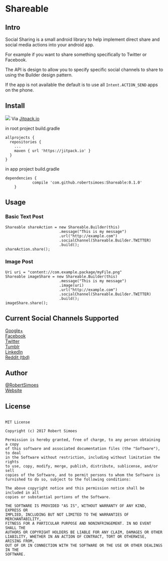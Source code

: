 # Shareable

## Intro 

Social Sharing is a small android library to help implement direct share and social media actions into your android app.

For example if you want to share something specifically to Twitter or Facebook. 

The API is design to allow you to specify specific social channels to share to using the Builder design pattern.

If the app is not available the default is to use all `Intent.ACTION_SEND` apps on the phone.

## Install

[![](https://jitpack.io/v/robertsimoes/Shareable.svg)](https://jitpack.io/#robertsimoes/Shareable) Via [Jitpack.io](http://jitpack.io)

in root project build.gradle
```
allprojects {
  repositories {
    ...
    maven { url 'https://jitpack.io' }
  }
}
```

in app project build.gradle
```
dependencies {
	        compile 'com.github.robertsimoes:Shareable:0.1.0'
	}
```

## Usage
### Basic Text Post
```
Shareable shareAction = new Shareable.Builder(this)
                        .message("This is my message")
                        .url("http://example.com")
                        .socialChannel(Shareable.Builder.TWITTER)
                        .build();
shareAction.share();
```

### Image Post
```
Uri uri = "content://com.example.package/myFile.png"
Shareable imageShare = new Shareable.Builder(this)
                        .message("This is my message")
                        .image(uri)
                        .url("http://example.com")
                        .socialChannel(Shareable.Builder.TWITTER)
                        .build();
imageShare.share();
```


## Current Social Channels Supported 

[Google+](http://plus.google.com)   
[Facebook](http://facebook.com)   
[Twitter](http://twitter.com)   
[Tumblr](http://tumblr.com)   
[LinkedIn](http://linkedin.com)   
[Reddit (tbd)](http://reddit.com)   

## Author

[@RobertSimoes](http://twitter.com/robertsimoes)  
[Website](http://robertsimoes.com)

## License

```

MIT License

Copyright (c) 2017 Robert Simoes

Permission is hereby granted, free of charge, to any person obtaining a copy
of this software and associated documentation files (the "Software"), to deal
in the Software without restriction, including without limitation the rights
to use, copy, modify, merge, publish, distribute, sublicense, and/or sell
copies of the Software, and to permit persons to whom the Software is
furnished to do so, subject to the following conditions:

The above copyright notice and this permission notice shall be included in all
copies or substantial portions of the Software.

THE SOFTWARE IS PROVIDED "AS IS", WITHOUT WARRANTY OF ANY KIND, EXPRESS OR
IMPLIED, INCLUDING BUT NOT LIMITED TO THE WARRANTIES OF MERCHANTABILITY,
FITNESS FOR A PARTICULAR PURPOSE AND NONINFRINGEMENT. IN NO EVENT SHALL THE
AUTHORS OR COPYRIGHT HOLDERS BE LIABLE FOR ANY CLAIM, DAMAGES OR OTHER
LIABILITY, WHETHER IN AN ACTION OF CONTRACT, TORT OR OTHERWISE, ARISING FROM,
OUT OF OR IN CONNECTION WITH THE SOFTWARE OR THE USE OR OTHER DEALINGS IN THE
SOFTWARE.
```
